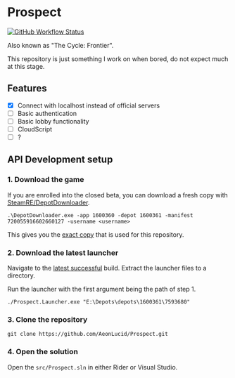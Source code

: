 # Prospect

[![GitHub Workflow Status](https://img.shields.io/github/workflow/status/AeonLucid/Prospect/Build?style=for-the-badge)](https://github.com/AeonLucid/Prospect/actions)

Also known as "The Cycle: Frontier".

This repository is just something I work on when bored, do not expect much at this stage.

## Features

- [x] Connect with localhost instead of official servers
- [ ] Basic authentication
- [ ] Basic lobby functionality
- [ ] CloudScript
- [ ] ?

## API Development setup

### 1. Download the game

If you are enrolled into the closed beta, you can download a fresh copy with [SteamRE/DepotDownloader](https://github.com/SteamRE/DepotDownloader).

```
.\DepotDownloader.exe -app 1600360 -depot 1600361 -manifest 720055916602660127 -username <username>
```

This gives you the [exact copy](https://steamdb.info/depot/1600361/history/?changeid=M:720055916602660127) that is used for this repository.

### 2. Download the latest launcher

Navigate to the [latest successful](https://github.com/AeonLucid/Prospect/actions) build. Extract the launcher files to a directory.

Run the launcher with the first argument being the path of step 1.
```
./Prospect.Launcher.exe "E:\Depots\depots\1600361\7593680"
```

### 3. Clone the repository

```
git clone https://github.com/AeonLucid/Prospect.git
```

### 4. Open the solution

Open the `src/Prospect.sln` in either Rider or Visual Studio.
